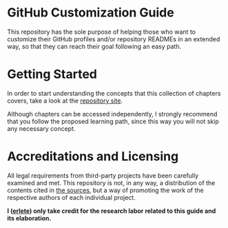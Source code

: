 # GitHub Customization Guide

This repository has the sole purpose of helping those who want to customize their GitHub profiles and/or repository READMEs in an extended way, so that they can reach their goal following an easy path.

# Getting Started

In order to start understanding the concepts that this collection of chapters covers, take a look at the [repository site](https://erlete.github.io/github-customization-guide/).

Although chapters can be accessed independently, I strongly recommend that you follow the proposed learning path, since this way you will not skip any necessary concept.

# Accreditations and Licensing

All legal requirements from third-party projects have been carefully examined and met. This repository is not, in any way, a distribution of the contents cited in [the sources](), but a way of promoting the work of the respective authors of each individual project.

**I ([erlete]()) only take credit for the research labor related to this guide and its elaboration.**
